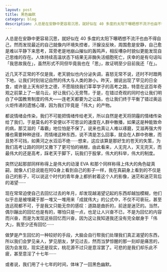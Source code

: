 ```yaml
---
layout: post
title: 黑色幽默
category: blog
description: 人总是在安静中更容易沉思，就好似在 40 多度的太阳下曝晒想不流汗也由不得自己，然而发现最近的自己就像内环境失控者，汗腺没反映，周围愈是安静，自己愈是难以平静下来思考，耳旁老是地崩山摧似的轰鸣声，相反嘈杂时貌似更能发现自己思维的存在。人体持续高温状态······
---
```

人总是在安静中更容易沉思，就好似在 40 多度的太阳下曝晒想不流汗也由不得自己，然而发现最近的自己就像内环境失控者，汗腺没反映，周围愈是安静，自己愈是难以平静下来思考，耳旁老是地崩山摧似的轰鸣声，相反嘈杂时貌似更能发现自己思维的存在。人体持续高温状态下结果无非酶失活细胞死亡，庆幸的是有句话叫「我思故我在」，虽然形式不同但毕竟我也在「思」，故证明至少目前我还「在」。 

近几天不正常的不仅是我，老天貌似也内分泌失调，喜怒无常不说，还时不时蹬两下地，让我们时刻铭记自然的伟大与人类的渺小。昨天，据说出现了罕见的日全食，或许是上天有好生之德，不愿阻挠我们莘莘学子的高考之路，特意在这百年奇观之前蒙上了一层乌云，好让我们心无旁骛，于是，在错过奇观的同时也让我们明白了中国教育制度的伟大——连老天都要为之让路，也让我们终于平衡了错过奥运火炬传递的遗憾心理，因为我们毕竟是「伟大」的产物。 

都说情绪会传染，我们不可能把情绪传给老天，所以自然是老天将阴霾的情绪传染给了我们，于是莫名的不安便以不可思议的速度在人群中散播，如果这是种能致命的病，那艾滋的「毒霸」地位怕是不保了。说来也真让人难以琢磨，艾滋再强大传播也需要种种途径，而情绪这种东西，说不清是怎么回事，就会在人群中弥散，而且势不可挡，如黄河之水滔滔不绝······想来，这应该算是那好生的苍天的失策，为我们高考让路的同时又撒下了更可怕的祸根，由此看来，人无完人，天无完天，而最伟大的还是高考，踩老天于脚下，玩我们于股掌，伟大的科举，伟大的制度。 

突然记起那部同样称得上是伟大的动漫 EVA 和那个同样称得上伟大的角色碇真嗣，就像人们总说能在阿Q身上看到自己的影子一样，我在真嗣身上看到的不仅是自己的影子，可以说这个时代的青年身上都折射着这个人的影像，迷茫和迷茫背后的渴望······

现在常常迫使自己去回忆过去的年月，却发现越渴望记起的东西却越加模糊，他们似乎总是被埋藏于那一堆又一堆用来「成就伟大」的公式中，不仅不可亵玩，甚至连远观都不可，于是我又只能无奈的感叹：道路是曲折的，前途是迷茫的。当然，偶尔蹦出的回忆也是有的，哪怕只是一点，也足让人兴奋不已，不是为回忆的内容而兴奋，而是为发现这些回忆而兴奋，因为这让我知道我还没有完全献身于「伟大」，我至少还有回忆······

做梦是产生回忆的一种较好的手段，大脑会自行帮我们处理我们真正渴望的东西，所以我们会梦见亲人，梦见朋友，梦见过去，然而当梦惊醒的那一刻却是痛苦的，因为会发现，现实还是现实，桃花源不过只是意淫罢了。可悲的是我们却乐此不疲，甚至意淫了十七年······

或者说，我们用了十七年的时间，体味了一回黑色幽默。 